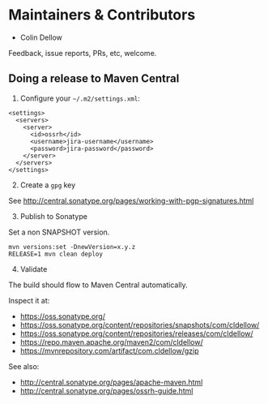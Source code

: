 # Maintainers & Contributors

* Colin Dellow

Feedback, issue reports, PRs, etc, welcome.

## Doing a release to Maven Central

1. Configure your `~/.m2/settings.xml`:

```
<settings>
  <servers>
    <server>
      <id>ossrh</id>
      <username>jira-username</username>
      <password>jira-password</password>
    </server>
  </servers>
</settings>
```

2. Create a `gpg` key

See http://central.sonatype.org/pages/working-with-pgp-signatures.html

3. Publish to Sonatype

Set a non SNAPSHOT version.

```
mvn versions:set -DnewVersion=x.y.z
RELEASE=1 mvn clean deploy
```

4. Validate

The build should flow to Maven Central automatically.

Inspect it at:

- https://oss.sonatype.org/
- https://oss.sonatype.org/content/repositories/snapshots/com/cldellow/
- https://oss.sonatype.org/content/repositories/releases/com/cldellow/
- https://repo.maven.apache.org/maven2/com/cldellow/
- https://mvnrepository.com/artifact/com.cldellow/gzip

See also:

- http://central.sonatype.org/pages/apache-maven.html
- http://central.sonatype.org/pages/ossrh-guide.html
